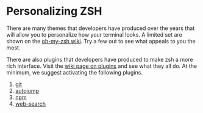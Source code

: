 # Personalizing ZSH

There are many themes that developers have produced over the years that will allow you to personalize how your terminal looks. A limited set are shown on the [oh-my-zsh wiki](https://github.com/robbyrussell/oh-my-zsh/wiki/themes). Try a few out to see what appeals to you the most.

There are also plugins that developers have produced to make zsh a more rich interface. Visit the [wiki page on plugins](https://github.com/robbyrussell/oh-my-zsh/wiki/Plugins) and see what they all do. At the minimum, we suggest activating the following plugins.

1. [git](https://github.com/robbyrussell/oh-my-zsh/wiki/Plugins#git)
2. [autojump](https://github.com/robbyrussell/oh-my-zsh/wiki/Plugins#autojump)
3. [npm](https://github.com/robbyrussell/oh-my-zsh/wiki/Plugins#npm)
4. [web-search](https://github.com/robbyrussell/oh-my-zsh/wiki/Plugins#web-search)

